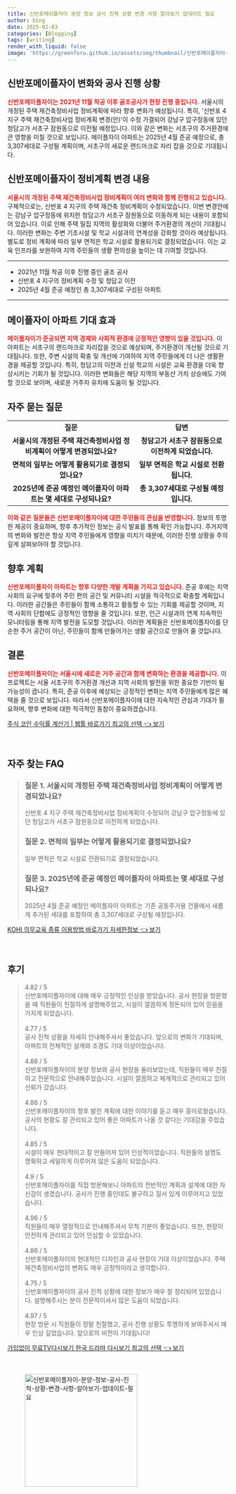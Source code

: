 ```yaml
---
title: 신반포메이플자이 분양 정보 공사 진척 상황 변경 사항 알아보기 업데이트 필요
author: bing
date: 2025-02-03
categories: [Blogging]
tags: [writing]
render_with_liquid: false
image: 'https://greenforu.github.io/assets/img/thumbnail/신반포메이플자이-분양-정보-공사-진척-상황-변경-사항-알아보기-업데이트-필요.webp'
---
```



<h2 id='신반포메이플자이 변화와 공사 진행 사항'>신반포메이플자이 변화와 공사 진행 상황</h2>

<p><b><span style="color: #ee2323;">신반포메이플자이는 2021년 11월 착공 이후 골조공사가 한창 진행 중입니다.</span></b> 서울시의 개정된 주택 재건축정비사업 정비계획에 따라 향후 변화가 예상됩니다. 특히, '신반포 4 지구 주택 재건축정비사업 정비계획 변경(안)'이 수정 가결되어 강남구 압구정동에 있던 청담고가 서초구 잠원동으로 이전될 예정입니다. 이와 같은 변화는 서초구의 주거환경에 큰 영향을 미칠 것으로 보입니다. 메이플자이 아파트는 2025년 4월 준공 예정으로, 총 3,307세대로 구성될 계획이며, 서초구의 새로운 랜드마크로 자리 잡을 것으로 기대됩니다.</p>

<h2 id='신반포메이플자이 정비계획 변경 내용'>신반포메이플자이 정비계획 변경 내용</h2>

<p><b><span style="color: #ee2323;">서울시의 개정된 주택 재건축정비사업 정비계획이 여러 변화와 함께 진행되고 있습니다.</span></b> 구체적으로는, 신반포 4 지구의 주택 재건축 정비계획이 수정되었습니다. 이번 변경안에는 강남구 압구정동에 위치한 청담고가 서초구 잠원동으로 이동하게 되는 내용이 포함되어 있습니다. 이로 인해 주택 밀집 지역의 활성화와 더불어 주거환경의 개선이 기대됩니다. 이러한 변화는 주변 기초시설 및 학교 시설과의 연계성을 강화할 것이라 예상됩니다. 별도로 정비 계획에 따라 일부 면적은 학교 시설로 활용되기로 결정되었습니다. 이는 교육 인프라를 보완하여 지역 주민들의 생활 편의성을 높이는 데 기여할 것입니다.</p>

<hr />

<ul>
    <li>2021년 11월 착공 이후 진행 중인 골조 공사</li>
    <li>신반포 4 지구의 정비계획 수정 및 청담고 이전</li>
    <li>2025년 4월 준공 예정인 총 3,307세대로 구성된 아파트</li>
</ul>

<hr />

<h2 id='메이플자이 아파트 기대 효과'>메이플자이 아파트 기대 효과</h2>

<p><b><span style="color: #ee2323;">메이플자이가 준공되면 지역 경제와 사회적 환경에 긍정적인 영향이 있을 것입니다.</span></b> 이 아파트는 서초구의 랜드마크로 자리잡을 것으로 예상되며, 주거환경이 개선될 것으로 기대됩니다. 또한, 주변 시설의 확충 및 개선에 기여하여 지역 주민들에게 더 나은 생활환경을 제공할 것입니다. 특히, 청담고의 이전과 신설 학교의 시설은 교육 환경을 더욱 향상시키는 기회가 될 것입니다. 이러한 변화들은 해당 지역의 부동산 가치 상승에도 기여할 것으로 보이며, 새로운 거주자 유치에 도움이 될 것입니다.</p>

<h2 id='자주 묻는 질문'>자주 묻는 질문</h2>

<table>
    <tr>
        <td style="text-align: center; height: 17px;"><b>질문</b></td>
        <td style="text-align: center; height: 17px;"><b>답변</b></td>
    </tr>
    <tr>
        <td style="text-align: center; height: 17px;"><b>서울시의 개정된 주택 재건축정비사업 정비계획이 어떻게 변경되었나요?</b></td>
        <td style="text-align: center; height: 17px;"><b>청담고가 서초구 잠원동으로 이전하게 되었습니다.</b></td>
    </tr>
    <tr>
        <td style="text-align: center; height: 17px;"><b>면적의 일부는 어떻게 활용되기로 결정되었나요?</b></td>
        <td style="text-align: center; height: 17px;"><b>일부 면적은 학교 시설로 전환됩니다.</b></td>
    </tr>
    <tr>
        <td style="text-align: center; height: 17px;"><b>2025년에 준공 예정인 메이플자이 아파트는 몇 세대로 구성되나요?</b></td>
        <td style="text-align: center; height: 17px;"><b>총 3,307세대로 구성될 예정입니다.</b></td>
    </tr>
</table>

<p><b><span style="color: #ee2323;">이와 같은 질문들은 신반포메이플자이에 대한 주민들의 관심을 반영합니다.</span></b> 정보의 투명한 제공이 중요하며, 향후 추가적인 정보는 공식 발표를 통해 확인 가능합니다. 주거지역의 변화와 발전은 항상 지역 주민들에게 영향을 미치기 때문에, 이러한 진행 상황을 주의 깊게 살펴보아야 할 것입니다.</p>

<h2 id='향후 계획'>향후 계획</h2>

<p><b><span style="color: #ee2323;">신반포메이플자이 아파트는 향후 다양한 개발 계획을 가지고 있습니다.</span></b> 준공 후에는 지역사회의 요구에 맞추어 주민 편의 공간 및 커뮤니티 시설을 적극적으로 확충할 계획입니다. 이러한 공간들은 주민들이 함께 소통하고 활동할 수 있는 기회를 제공할 것이며, 지역 사회의 단합에도 긍정적인 영향을 줄 것입니다. 또한, 인근 시설과의 연계 지속적인 모니터링을 통해 지역 발전을 도모할 것입니다. 이러한 계획들은 신반포메이플자이를 단순한 주거 공간이 아닌, 주민들이 함께 만들어가는 생활 공간으로 만들어 줄 것입니다.</p>

<h2 id='결론'>결론</h2>

<p><b><span style="color: #ee2323;">신반포메이플자이는 서울시에 새로운 거주 공간과 함께 변화하는 환경을 제공합니다.</span></b> 이 프로젝트는 서울 서초구의 주거환경 개선과 지역 사회의 발전을 위한 중요한 기반이 될 가능성이 큽니다. 특히, 준공 이후에 예상되는 긍정적인 변화는 지역 주민들에게 많은 혜택을 줄 것으로 보입니다. 따라서 신반포메이플자이에 대한 지속적인 관심과 기대가 필요하며, 향후 변화에 대한 적극적인 동참이 중요하겠습니다.</p>


<p><a class="click-button" title="주식 코인 수익률 계산기 | 웹툴 바로가기 최고의 선택" href="https://greenforu.github.io/posts/%EC%A3%BC%EC%8B%9D-%EC%BD%94%EC%9D%B8-%EC%88%98%EC%9D%B5%EB%A5%A0-%EA%B3%84%EC%82%B0%EA%B8%B0-%EC%9B%B9%ED%88%B4-%EB%B0%94%EB%A1%9C%EA%B0%80%EA%B8%B0-%EC%B5%9C%EA%B3%A0%EC%9D%98-%EC%84%A0%ED%83%9D/" rel="dofollow">주식 코인 수익률 계산기 | 웹툴 바로가기 최고의 선택 👈 보기</a></p><br>
<h2 id='자주_찾는_FAQ'>자주 찾는 FAQ</h2>
<div itemscope="" itemtype="https://schema.org/FAQPage"> 
<blockquote> 
<div itemscope="" itemprop="mainEntity" itemtype="https://schema.org/Question"> 
<h3 itemprop="name">질문 1. 서울시의 개정된 주택 재건축정비사업 정비계획이 어떻게 변경되었나요?</h3> 
<div itemscope="" itemprop="acceptedAnswer" itemtype="https://schema.org/Answer"> 
<span itemprop="text"> 
<p>신반포 4 지구 주택 재건축정비사업 정비계획이 수정되어 강남구 압구정동에 있던 청담고가 서초구 잠원동으로 이전하게 되었습니다.</p> 
</span> 
</div> 
</div> 
<div itemscope="" itemprop="mainEntity" itemtype="https://schema.org/Question"> 
<h3 itemprop="name">질문 2. 면적의 일부는 어떻게 활용되기로 결정되었나요?</h3> 
<div itemscope="" itemprop="acceptedAnswer" itemtype="https://schema.org/Answer"> 
<span itemprop="text"> 
<p>일부 면적은 학교 시설로 전환되기로 결정되었습니다.</p> 
</span> 
</div> 
</div> 
<div itemscope="" itemprop="mainEntity" itemtype="https://schema.org/Question"> 
<h3 itemprop="name">질문 3. 2025년에 준공 예정인 메이플자이 아파트는 몇 세대로 구성되나요?</h3> 
<div itemscope="" itemprop="acceptedAnswer" itemtype="https://schema.org/Answer"> 
<span itemprop="text"> 
<p>2025년 4월 준공 예정인 메이플자이 아파트는 기존 공동주거용 건물에서 새롭게 추가된 세대를 포함하여 총 3,307세대로 구성될 예정입니다.</p> 
</span> 
</div> 
</div> 
</blockquote> 
</div>
<p><a class="click-button" title="KOHI 의무교육 종류 이용방법 바로가기 자세한정보" href="https://greenforu.github.io/posts/KOHI-%EC%9D%98%EB%AC%B4%EA%B5%90%EC%9C%A1-%EC%A2%85%EB%A5%98-%EC%9D%B4%EC%9A%A9%EB%B0%A9%EB%B2%95-%EB%B0%94%EB%A1%9C%EA%B0%80%EA%B8%B0-%EC%9E%90%EC%84%B8%ED%95%9C%EC%A0%95%EB%B3%B4/" rel="dofollow">KOHI 의무교육 종류 이용방법 바로가기 자세한정보 👈 보기</a></p><br>
<h2 id='후기'>후기</h2>
<div itemscope itemtype="https://schema.org/Product">
  <blockquote>
  <div itemprop="review" itemscope itemtype="https://schema.org/Review">
      <div itemprop="reviewRating" itemscope itemtype="https://schema.org/Rating"> <span itemprop="ratingValue">4.82</span> / <span itemprop="bestRating">5</span> </div>
      <span itemprop="reviewBody">신반포메이플자이에 대해 매우 긍정적인 인상을 받았습니다. 공사 현장을 방문했을 때 직원들이 친절하게 설명해주었고, 시설이 깔끔하게 정돈되어 있어 믿음을 가지게 되었습니다.</span>
  </div>
  <br>
  <div itemprop="review" itemscope itemtype="https://schema.org/Review">
      <div itemprop="reviewRating" itemscope itemtype="https://schema.org/Rating"> <span itemprop="ratingValue">4.77</span> / <span itemprop="bestRating">5</span> </div>
      <span itemprop="reviewBody">공사 진척 상황을 자세히 안내해주셔서 좋았습니다. 앞으로의 변화가 기대되며, 아파트의 전체적인 설계와 조경도 기대 이상이었습니다.</span>
  </div>
  <br>
  <div itemprop="review" itemscope itemtype="https://schema.org/Review">
      <div itemprop="reviewRating" itemscope itemtype="https://schema.org/Rating"> <span itemprop="ratingValue">4.88</span> / <span itemprop="bestRating">5</span> </div>
      <span itemprop="reviewBody">신반포메이플자이의 분양 정보와 공사 현장을 둘러보았는데, 직원들이 매우 친절하고 전문적으로 안내해주었습니다. 시설이 깔끔하고 체계적으로 관리되고 있어 신뢰가 갔습니다.</span>
  </div>
  <br>
  <div itemprop="review" itemscope itemtype="https://schema.org/Review">
      <div itemprop="reviewRating" itemscope itemtype="https://schema.org/Rating"> <span itemprop="ratingValue">4.86</span> / <span itemprop="bestRating">5</span> </div>
      <span itemprop="reviewBody">신반포메이플자이의 향후 발전 계획에 대한 이야기를 듣고 매우 흥미로웠습니다. 공사의 현황도 잘 관리되고 있어 좋은 아파트가 나올 것 같다는 기대감을 주었습니다.</span>
  </div>
  <br>
  <div itemprop="review" itemscope itemtype="https://schema.org/Review">
      <div itemprop="reviewRating" itemscope itemtype="https://schema.org/Rating"> <span itemprop="ratingValue">4.85</span> / <span itemprop="bestRating">5</span> </div>
      <span itemprop="reviewBody">시설이 매우 현대적이고 잘 만들어져 있어 인상적이었습니다. 직원들의 설명도 명확하고 세밀하게 이루어져 많은 도움이 되었습니다.</span>
  </div>
  <br>
  <div itemprop="review" itemscope itemtype="https://schema.org/Review">
      <div itemprop="reviewRating" itemscope itemtype="https://schema.org/Rating"> <span itemprop="ratingValue">4.9</span> / <span itemprop="bestRating">5</span> </div>
      <span itemprop="reviewBody">신반포메이플자이를 직접 방문해보니 아파트의 전반적인 계획과 설계에 대한 자신감이 생겼습니다. 공사가 진행 중인데도 불구하고 질서 있게 이루어지고 있었습니다.</span>
  </div>
  <br>
  <div itemprop="review" itemscope itemtype="https://schema.org/Review">
      <div itemprop="reviewRating" itemscope itemtype="https://schema.org/Rating"> <span itemprop="ratingValue">4.96</span> / <span itemprop="bestRating">5</span> </div>
      <span itemprop="reviewBody">직원들이 매우 열정적으로 안내해주셔서 무척 기분이 좋았습니다. 또한, 현장이 안전하게 관리되고 있어 안심할 수 있었습니다.</span>
  </div>
  <br>
  <div itemprop="review" itemscope itemtype="https://schema.org/Review">
      <div itemprop="reviewRating" itemscope itemtype="https://schema.org/Rating"> <span itemprop="ratingValue">4.86</span> / <span itemprop="bestRating">5</span> </div>
      <span itemprop="reviewBody">신반포메이플자이의 현대적인 디자인과 공사 현장이 기대 이상이었습니다. 주택 재건축정비사업의 변화도 매우 긍정적이라고 생각합니다.</span>
  </div>
  <br>
  <div itemprop="review" itemscope itemtype="https://schema.org/Review">
      <div itemprop="reviewRating" itemscope itemtype="https://schema.org/Rating"> <span itemprop="ratingValue">4.75</span> / <span itemprop="bestRating">5</span> </div>
      <span itemprop="reviewBody">신반포메이플자이의 공사 진척 상황에 대한 정보가 매우 잘 정리되어 있었습니다. 설명해주시는 분이 전문적이셔서 많은 도움이 되었습니다.</span>
  </div>
  <br>
  <div itemprop="review" itemscope itemtype="https://schema.org/Review">
      <div itemprop="reviewRating" itemscope itemtype="https://schema.org/Rating"> <span itemprop="ratingValue">4.97</span> / <span itemprop="bestRating">5</span> </div>
      <span itemprop="reviewBody">현장 방문 시 직원들이 정말 친절했고, 공사 진행 상황도 투명하게 보여주셔서 매우 인상 깊었습니다. 앞으로의 비전이 기대됩니다!</span>
  </div>
  </blockquote>
</div>
<p><a class="click-button" title="가입없이 무료TV다시보기 한국 드라마 다시보기 최고의 선택" href="https://greenforu.github.io/posts/%EA%B0%80%EC%9E%85%EC%97%86%EC%9D%B4-%EB%AC%B4%EB%A3%8CTV%EB%8B%A4%EC%8B%9C%EB%B3%B4%EA%B8%B0-%ED%95%9C%EA%B5%AD-%EB%93%9C%EB%9D%BC%EB%A7%88-%EB%8B%A4%EC%8B%9C%EB%B3%B4%EA%B8%B0-%EC%B5%9C%EA%B3%A0%EC%9D%98-%EC%84%A0%ED%83%9D/" rel="dofollow">가입없이 무료TV다시보기 한국 드라마 다시보기 최고의 선택 👈 보기</a></p><br>
<figure class="image"><img src="https://greenforu.github.io/assets/img/thumbnail/신반포메이플자이-분양-정보-공사-진척-상황-변경-사항-알아보기-업데이트-필요.webp" alt="신반포메이플자이-분양-정보-공사-진척-상황-변경-사항-알아보기-업데이트-필요" width="256" height="256"></figure>